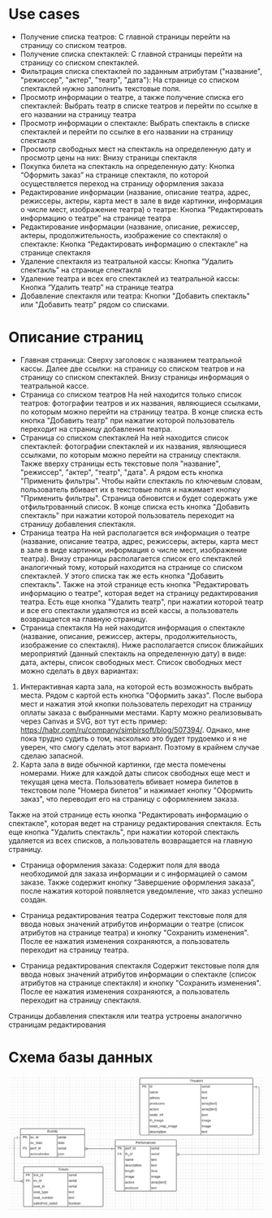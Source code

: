 # Use cases
* Получение списка театров:
С главной страницы перейти на страницу со списком театров.
* Получение списка спектаклей:
С главной страницы перейти на страницу со списком спектаклей.
* Фильтрация списка спектаклей по заданным атрибутам ("название", "режиссер", "актер", "театр", "дата"):
На странице со списком спектаклей нужно заполнить текстовые поля.
* Просмотр информации о театре, а также получение списка его спектаклей:
Выбрать театр в списке театров и перейти по ссылке в его названии на страницу театра
* Просмотр информации о спектакле:
Выбрать спектакль в списке спектаклей и перейти по ссылке в его названии на страницу спектакля
* Просмотр свободных мест на спектакль на определенную дату и просмотр цены на них:
Внизу страницы спектакля 
* Покупка билета на спектакль на определенную дату:
Кнопка “Оформить заказ” на странице спектакля, по которой осуществляется переход на страницу оформления заказа
* Редактирование информации (название, описание театра, адрес, режиссеры, актеры, карта мест в зале в виде картинки, информация о числе мест, изображение театра) о театре:
Кнопка “Редактировать информацию о театре” на странице театра
* Редактирование информации (название, описание, режиссер, актеры, продолжительность, изображение со спектакля) о спектакле:
Кнопка “Редактировать информацию о спектакле” на странице спектакля
* Удаление спектакля из театральной кассы:
  Кнопка “Удалить спектакль” на странице спектакля
* Удаление театра и всех его спектаклей из театральной кассы:
  Кнопка “Удалить театр” на странице театра
* Добавление спектакля или театра:
Кнопки "Добавить спектакль" или "Добавить театр" рядом со списками.

# Описание страниц
* Главная страница:
Сверху заголовок с названием театральной кассы. Далее две ссылки: на страницу со списком театров и на страницу со 
списком спектаклей. Внизу страницы информация о театральной кассе.
* Страница со списком театров
На ней находится только список театров: фотографии театров и их названия, являющиеся ссылками, по которым можно перейти
на страницу театра. В конце списка есть кнопка "Добавить театр" при нажатии которой пользователь переходит на страницу
добавления театра.
* Страница со списком спектаклей
На ней находится список спектаклей: фотографии спектаклей и их названия, являющиеся ссылками, по которым можно перейти 
на страницу спектакля. Также вверху страницы есть текстовые поля "название", "режиссер", "актер", "театр", "дата". А рядом 
есть кнопка "Применить фильтры". Чтобы найти спектакль по ключевым словам, пользователь вбивает их в текстовые поля и
нажимает кнопку "Применить фильтры". Страница обновится и будет содержать уже отфильтрованный список. В конце списка есть кнопка "Добавить спектакль" при нажатии которой пользователь переходит на страницу
добавления спектакля.
* Страница театра
На ней располагается вся информация о театре (название, описание театра, адрес, режиссеры, актеры, карта мест в зале в 
виде картинки, информация о числе мест, изображение театра). Внизу страницы располагается список его спектаклей 
аналогичный тому, который находится на странице со списком спектаклей. У этого списка так же есть кнопка "Добавить спектакль".
Также на этой странице есть кнопка "Редактировать информацию о театре", которая ведет на страницу редактирования театра.
Есть еще кнопка "Удалить театр", при нажатии которой театр и все его спектакли удаляются из всей кассы, а пользователь
возвращается на главную страницу.
* Страница спектакля
На ней находится информация о спектакле (название, описание, режиссер, актеры, продолжительность, изображение со спектакля).
Ниже располагается список ближайших мероприятий (данный спектакль на определенную дату) в виде: дата, актеры, список свободных
мест. Список свободных мест можно сделать в двух вариантах:
 1. Интерактивная карта зала, на которой есть возможность выбрать места. Рядом с картой есть кнопка "Оформить заказ".
После выбора мест и нажатия этой кнопки пользователь переходит на страницу оплаты заказа с выбранными местами. Карту можно
реализовывать через Canvas и SVG, вот тут есть пример: https://habr.com/ru/company/simbirsoft/blog/507394/. Однако, мне 
пока трудно судить о том, насколько это будет трудоемко и я не уверен, что смогу сделать этот вариант. Поэтому в крайнем 
случае сделаю запасной.
 2. Карта зала в виде обычной картинки, где места помечены номерами. Ниже для каждой даты список свободных еще мест и
текущая цена места. Пользователь вбивает номера билетов в текстовом поле "Номера билетов" и нажимает кнопку "Оформить заказ", что
переводит его на страницу с оформлением заказа.

Также на этой странице есть кнопка "Редактировать информацию о спектакле", которая ведет на страницу редактирования спектакля.
Есть еще кнопка "Удалить спектакль", при нажатии которой спектакль удаляется из всех списков, а пользователь
возвращается на главную страницу.

* Страница оформления заказа:
Содержит поля для ввода необходимой для заказа информации и с информацией о самом заказе. Также содержит кнопку “Завершение оформления заказа”, после нажатия которой появляется уведомление, что заказ успешно создан.

* Страница редактирования театра
Содержит текстовые поля для ввода новых значений атрибутов информации о театре (список атрибутов на странице театра) и кнопку
"Сохранить изменения". После ее нажатия изменения сохраняются, а пользователь переходит на страницу театра.

* Страница редактирования спектакля
Содержит текстовые поля для ввода новых значений атрибутов информации о спектакле (список атрибутов на странице спектакля) и кнопку
"Сохранить изменения". После ее нажатия изменения сохраняются, а пользователь переходит на страницу спектакля.

Страницы добавления спектакля или театра устроены аналогично страницам редактирования
# Схема базы данных
![Database Scheme](https://github.com/GardenOfOctopus/BoxOffice/blob/main/database_scheme.png)
